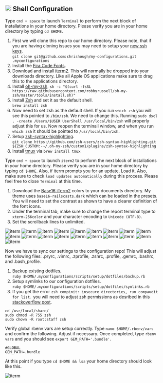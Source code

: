 ## <img src="https://cdn.rawgit.com/chrishough/my-public-data/master/my-configurations/toolbox.svg" height="20"> Shell Configuration

Type `cmd + space` to launch `Terminal` to perform the next block of installations in your home directory. Please verify you are in your home directory by typing `cd $HOME`.

1. First we will clone this repo to our home directory. Please note, that if you are having cloning issues you may need to setup your [new ssh keys](https://help.github.com/enterprise/11.10.340/user/articles/generating-ssh-keys/).  
`git clone git@github.com:chrishough/my-configurations.git .myconfigurations`
2. Install the [Fira Code Fonts](https://github.com/tonsky/FiraCode).
3. Download and install [iterm2](https://www.iterm2.com/version3.html).  This will normally be dropped into your downloads directory. Like all Apple OS applications make sure to drag this to the applications directory.
4. Install [oh-my-zsh](https://github.com/robbyrussell/oh-my-zsh).
`sh -c "$(curl -fsSL https://raw.githubusercontent.com/robbyrussell/oh-my-zsh/master/tools/install.sh)"`
5. Install [Zsh](http://www.zsh.org/) and set it as the default shell.  
`brew install zsh`
6. Now need to set zsh as the default shell.  If you run `which zsh` you will see this pointed to `/bin/zsh`. We need to change this.  Running `sudo dscl . -create /Users/$USER UserShell /usr/local/bin/zsh` will properly adjust this for us. Now reopen the terminall window, and when you run `which zsh` it should be pointed to `/usr/local/bin/zsh`.
7. Setup [zsh-syntax-highlighting](https://github.com/zsh-users/zsh-syntax-highlighting/blob/master/INSTALL.md).  
`
git clone https://github.com/zsh-users/zsh-syntax-highlighting.git ${ZSH_CUSTOM:-~/.oh-my-zsh/custom}/plugins/zsh-syntax-highlighting
`
8. Install [tmux](https://github.com/tmux/tmux/wiki) via `brew install tmux`

Type `cmd + space` to launch `iterm2` to perform the next block of installations in your home directory. Please verify you are in your home directory by typing `cd $HOME`.  Also, if iterm prompts you for an update. Load it.  Also, make sure to check `load updates automatically` during this process.  Please feel free to close `Terminal` at this time.

1. Download the [Base16 iTerm2](https://github.com/chriskempson/base16-iterm2) colors to your documents directory. My theme uses `base16-railscasts.dark` which can be loaded in the presets.  You will need to set the contrast as shown to have a clearer definition of the font icons.
2. Under the terminal tab, make sure to change the report terminal type to `xterm-256color` and your character encoding to `Unicode (UTF-8)`.
3. Set the scrollback lines to unlimited.

![iterm](https://github.com/chrishough/my-public-data/raw/master/my-configurations/20180414/iterm/iterm1.png)
![iterm](https://github.com/chrishough/my-public-data/raw/master/my-configurations/20180414/iterm/iterm2.png)
![iterm](https://github.com/chrishough/my-public-data/raw/master/my-configurations/20180414/iterm/iterm3.png)
![iterm](https://github.com/chrishough/my-public-data/raw/master/my-configurations/20180414/iterm/iterm4.png)
![iterm](https://github.com/chrishough/my-public-data/raw/master/my-configurations/20180414/iterm/iterm5.png)
![iterm](https://github.com/chrishough/my-public-data/raw/master/my-configurations/20180414/iterm/iterm6.png)
![iterm](https://github.com/chrishough/my-public-data/raw/master/my-configurations/20180414/iterm/iterm7.png)
![iterm](https://github.com/chrishough/my-public-data/raw/master/my-configurations/20180414/iterm/iterm8.png)
![iterm](https://github.com/chrishough/my-public-data/raw/master/my-configurations/20180414/iterm/iterm9.png)
![iterm](https://github.com/chrishough/my-public-data/raw/master/my-configurations/20180414/iterm/iterm91.png)
![iterm](https://github.com/chrishough/my-public-data/raw/master/my-configurations/20180414/iterm/iterm92.png)
![iterm](https://github.com/chrishough/my-public-data/raw/master/my-configurations/20180414/iterm/iterm93.png)
![iterm](https://github.com/chrishough/my-public-data/raw/master/my-configurations/20180414/iterm/iterm94.png)
![iterm](https://github.com/chrishough/my-public-data/raw/master/my-configurations/20180414/iterm/iterm95.png)
![iterm](https://github.com/chrishough/my-public-data/raw/master/my-configurations/20180414/iterm/iterm96.png)
![iterm](https://github.com/chrishough/my-public-data/raw/master/my-configurations/20180414/iterm/iterm97.png)
![iterm](https://github.com/chrishough/my-public-data/raw/master/my-configurations/20180414/iterm/iterm98.png)
![iterm](https://github.com/chrishough/my-public-data/raw/master/my-configurations/20180414/iterm/iterm99.png)
![iterm](https://github.com/chrishough/my-public-data/raw/master/my-configurations/20180414/iterm/iterm991.png)

Now we have to sync our settings to the configuration repo! This will adjust the following files: .pryrc, .vimrc, .zprofile, .zshrc, .profile, .gemrc, .bashrc, and .bash_profile.

1. Backup existing dotfiles.  
`ruby $HOME/.myconfigurations/scripts/setup/dotfiles/backup.rb`
2. Setup symlinks to our configuration dotfiles.  
`ruby $HOME/.myconfigurations/scripts/setup/dotfiles/symlinks.rb`
3. If you get the error `zsh compinit: insecure directories, run compaudit for list.` you will need to adjust zsh permissions as desribed in this [stackoverflow post](http://stackoverflow.com/questions/13762280/zsh-compinit-insecure-directories).
```
cd /usr/local/share/
sudo chmod -R 755 zsh
sudo chown -R root:staff zsh
```

Verify global rbenv vars are setup correctly. Type `nano $HOME/.rbenv/vars` and confirm the following. Adjust if necessary. Once completed, type `rbenv vars` and you should see `export GEM_PATH='.bundle'`.
```
#GLOBAL
GEM_PATH=.bundle
```

At this point if you type `cd $HOME && lsa` your home directory should look like this.

![iterm](https://github.com/chrishough/my-public-data/raw/master/my-configurations/20180414/iterm/user_directory.png)
